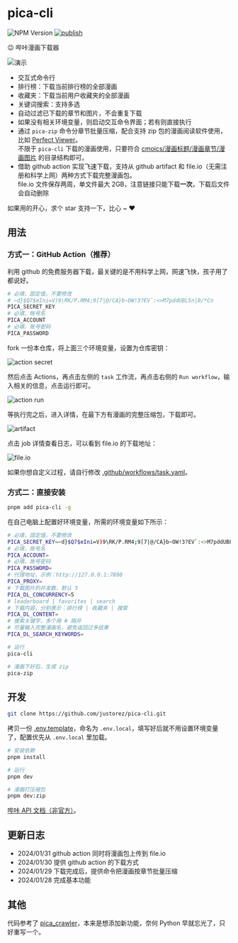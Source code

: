 # pica-cli

![NPM Version](https://img.shields.io/npm/v/pica-cli) [![publish](https://github.com/justorez/pica-cli/actions/workflows/publish.yml/badge.svg)](https://github.com/justorez/pica-cli/actions/workflows/publish.yml)

😉 哔咔漫画下载器

![演示](https://s2.loli.net/2024/01/29/rhcOo4GBD8kLEqv.gif)

- 交互式命令行
- 排行榜：下载当前排行榜的全部漫画
- 收藏夹：下载当前用户收藏夹的全部漫画
- 关键词搜索：支持多选
- 自动过滤已下载的章节和图片，不会重复下载
- 如果没有相关环境变量，则启动交互命令界面；若有则直接执行
- 通过 `pica-zip` 命令分章节批量压缩，配合支持 zip 包的漫画阅读软件使用，比如 [Perfect Viewer](https://play.google.com/store/apps/details?id=com.rookiestudio.perfectviewer)。<br>
  不限于 `pica-cli` 下载的漫画使用，只要符合 [cmoics/漫画标题/漫画章节/漫画图片](#) 的目录结构即可。
- 借助 github action 实现飞速下载，支持从 github artifact 和 file.io（无需注册和科学上网）两种方式下载完整漫画包。<br>
  file.io 文件保存两周，单文件最大 2GB，注意链接只能下载**一次**，下载后文件会自动删除

如果用的开心，求个 star 支持一下，比心 ~ ❤️

## 用法

### 方式一：GitHub Action（推荐）

利用 github 的免费服务器下载，最关键的是不用科学上网，网速飞快，孩子用了都说好。

```bash
# 必填，固定值，不要修改
# ~d}$Q7$eIni=V)9\RK/P.RM4;9[7|@/CA}b~OW!3?EV`:<>M7pddUBL5n|0/*Cn
PICA_SECRET_KEY
# 必填，账号名
PICA_ACCOUNT
# 必填，账号密码
PICA_PASSWORD
```

fork 一份本仓库，将上面三个环境变量，设置为仓库密钥：

![action secret](https://s2.loli.net/2024/01/30/5FxU7olyWC3VAe1.png)

然后点击 Actions，再点击左侧的 `task` 工作流，再点击右侧的 `Run workflow`，输入相关的信息，点击运行即可。

![action run](https://s2.loli.net/2024/01/30/PmfublZKLFQrth9.png)

等执行完之后，进入详情，在最下方有漫画的完整压缩包，下载即可。

![artifact](https://s2.loli.net/2024/01/31/rIlTGfy8O5HiFcV.png)

点击 job 详情查看日志，可以看到 file.io 的下载地址：

![file.io](https://s2.loli.net/2024/01/31/UT4i6zpGjYvDxL3.png)

如果你想自定义过程，请自行修改 [.github/workflows/task.yaml](.github/workflows/task.yaml)。

### 方式二：直接安装

```bash
pnpm add pica-cli -g
```
在自己电脑上配置好环境变量，所需的环境变量如下所示：

```bash
# 必填，固定值，不要修改
PICA_SECRET_KEY=~d}$Q7$eIni=V)9\RK/P.RM4;9[7|@/CA}b~OW!3?EV`:<>M7pddUBL5n|0/*Cn
# 必填，账号名
PICA_ACCOUNT=
# 必填，账号密码
PICA_PASSWORD=
# 代理地址，示例：http://127.0.0.1:7890
PICA_PROXY=
# 下载图片的并发数，默认 5
PICA_DL_CONCURRENCY=5
# leaderboard | favorites | search
# 下载内容，分别表示：排行榜 | 收藏夹 | 搜索
PICA_DL_CONTENT=
# 搜索关键字，多个用 # 隔开
# 尽量输入完整漫画名，避免返回过多结果
PICA_DL_SEARCH_KEYWORDS=
```

```bash
# 运行
pica-cli

# 漫画下好后，生成 zip
pica-zip
```

## 开发

```bash
git clone https://github.com/justorez/pica-cli.git
```

拷贝一份 [.env.template](.env.template)，命名为 `.env.local`，填写好后就不用设置环境变量了，配置优先从 `.env.local` 里加载。

```bash
# 安装依赖
pnpm install

# 运行
pnpm dev

# 漫画打压缩包
pnpm dev:zip
```

[哔咔 API 文档（非官方）](https://www.apifox.cn/apidoc/shared-44da213e-98f7-4587-a75e-db998ed067ad/doc-1034189)。

## 更新日志

- 2024/01/31 github action 同时将漫画包上传到 file.io
- 2024/01/30 提供 github action 的下载方式
- 2024/01/29 下载完成后，提供命令把漫画按章节批量压缩
- 2024/01/28 完成基本功能

## 其他

代码参考了 [pica_crawler](https://github.com/lx1169732264/pica_crawler)，本来是想添加新功能，奈何 Python 早就忘光了，只好重写一个。
